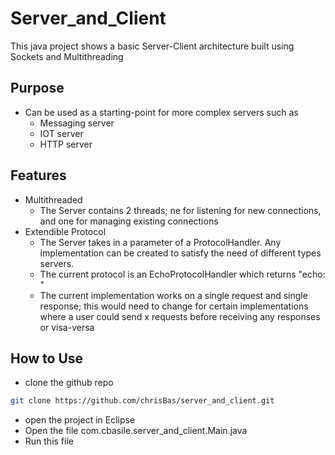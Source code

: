 # Server_and_Client
This java project shows a basic Server-Client architecture built using Sockets and Multithreading

## Purpose
* Can be used as a starting-point for more complex servers such as
  * Messaging server
  * IOT server
  * HTTP server
  
## Features
* Multithreaded
  * The Server contains 2 threads; ne for listening for new connections, and one for managing existing connections
* Extendible Protocol
  * The Server takes in a parameter of a ProtocolHandler.  Any implementation can be created to satisfy the need of different types servers.
  * The current protocol is an EchoProtocolHandler which returns "echo: <msg>"
  * The current implementation works on a single request and single response; this would need to change for certain implementations where a user could send x requests before receiving any responses or visa-versa

## How to Use
* clone the github repo
```bash
git clone https://github.com/chrisBas/server_and_client.git
```
* open the project in Eclipse
* Open the file com.cbasile.server_and_client.Main.java
* Run this file